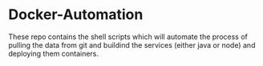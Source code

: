 # Docker-Automation
These repo contains the shell scripts which will automate the process of pulling the data from git and buildind the services (either java or node)  and deploying them containers.

